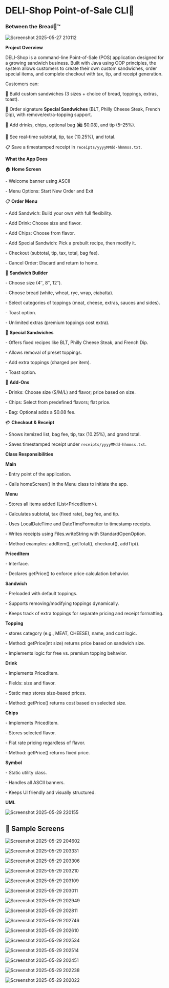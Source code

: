 <h1><strong>DELI-Shop Point-of-Sale CLI🛒</strong></h1>
<h3><strong>Between the Bread🥪™</strong></h3>





![Screenshot 2025-05-27 210112](https://github.com/user-attachments/assets/791dcfdf-377a-4cd0-a0da-f7e19d1ca13a)






<p><strong>Project Overview</strong></p>
<p>DELI-Shop is a command-line Point-of-Sale (POS) application designed for a growing sandwich business. Built with Java using OOP principles, the system allows customers to create their own custom sandwiches, order special items, and complete checkout with tax, tip, and receipt generation.</p>
<p>Customers can:</p>
<p>🥪 Build custom sandwiches (3 sizes + choice of bread, toppings, extras, toast).</p>
<p>🥪 Order signature <strong>Special Sandwiches</strong> (BLT, Philly Cheese Steak, French Dip), with remove/extra-topping support.</p>
<p>🥤 Add drinks, chips, optional bag (🛍 $0.08), and tip (5–25%).</p>
<p>📜 See real-time subtotal, tip, tax (10.25%), and total.</p>
<p>📋 Save a timestamped receipt in <code>receipts/yyyyMMdd-hhmmss.txt</code>.</p>

<p><strong>What the App Does</strong></p>
<p>🏠 <strong>Home Screen</strong></p>
<p>- Welcome banner using ASCII</p>
<p>- Menu Options: Start New Order and Exit</p>

<p>📋 <strong>Order Menu</strong></p>
<p>- Add Sandwich: Build your own with full flexibility.</p>
<p>- Add Drink: Choose size and flavor.</p>
<p>- Add Chips: Choose from flavor.</p>
<p>- Add Special Sandwich: Pick a prebuilt recipe, then modify it.</p>
<p>- Checkout (subtotal, tip, tax, total, bag fee).</p>
<p>- Cancel Order: Discard and return to home.</p>

<p>🥪 <strong>Sandwich Builder</strong></p>
<p>- Choose size (4″, 8″, 12″).</p>
<p>- Choose bread (white, wheat, rye, wrap, ciabatta).</p>
<p>- Select categories of toppings (meat, cheese, extras, sauces and sides).</p>
<p>- Toast option.</p>
<p>- Unlimited extras (premium toppings cost extra).</p>

<p>🥙 <strong>Special Sandwiches</strong></p>
<p>- Offers fixed recipes like BLT, Philly Cheese Steak, and French Dip.</p>
<p>- Allows removal of preset toppings.</p>
<p>- Add extra toppings (charged per item).</p>
<p>- Toast option.</p>

<p>🍟 <strong>Add-Ons</strong></p>
<p>- Drinks: Choose size (S/M/L) and flavor; price based on size.</p>
<p>- Chips: Select from predefined flavors; flat price.</p>
<p>- Bag: Optional adds a $0.08 fee.</p>

<p>💳 <strong>Checkout & Receipt</strong></p>
<p>- Shows itemized list, bag fee, tip, tax (10.25%), and grand total.</p>
<p>- Saves timestamped receipt under <code>receipts/yyyyMMdd-hhmmss.txt</code>.</p>

<p><strong>Class Responsibilities</strong></p>

<p><strong>Main</strong></p>
<p>- Entry point of the application.</p>
<p>- Calls homeScreen() in the Menu class to initiate the app.</p>

<p><strong>Menu</strong></p>
<p>- Stores all items added (List&lt;PricedItem&gt;).</p>
<p>- Calculates subtotal, tax (fixed rate), bag fee, and tip.</p>
<p>- Uses LocalDateTime and DateTimeFormatter to timestamp receipts.</p>
<p>- Writes receipts using Files.writeString with StandardOpenOption.</p>
<p>- Method examples: addItem(), getTotal(), checkout(), addTip().</p>

<p><strong>PricedItem</strong></p>
<p>- Interface.</p>
<p>- Declares getPrice() to enforce price calculation behavior.</p>

<p><strong>Sandwich</strong></p>
<p>- Preloaded with default toppings.</p>
<p>- Supports removing/modifying toppings dynamically.</p>
<p>- Keeps track of extra toppings for separate pricing and receipt formatting.</p>

<p><strong>Topping</strong></p>
<p>- stores category (e.g., MEAT, CHEESE), name, and cost logic.</p>
<p>- Method: getPrice(int size) returns price based on sandwich size.</p>
<p>- Implements logic for free vs. premium topping behavior.</p>

<p><strong>Drink</strong></p>
<p>- Implements PricedItem.</p>
<p>- Fields: size and flavor.</p>
<p>- Static map stores size-based prices.</p>
<p>- Method: getPrice() returns cost based on selected size.</p>

<p><strong>Chips</strong></p>
<p>- Implements PricedItem.</p>
<p>- Stores selected flavor.</p>
<p>- Flat rate pricing regardless of flavor.</p>
<p>- Method: getPrice() returns fixed price.</p>

<p><strong>Symbol</strong></p>
<p>- Static utility class.</p>
<p>- Handles all ASCII banners.</p>
<p>- Keeps UI friendly and visually structured.</p>

**UML**

![Screenshot 2025-05-29 220155](https://github.com/user-attachments/assets/f2e9e333-3af3-4d7d-b031-b6c4a7b3589a)

## 📸 Sample Screens

![Screenshot 2025-05-29 204602](https://github.com/user-attachments/assets/70a20ba8-63c6-4d8f-9cbc-43428e7a3da7)

![Screenshot 2025-05-29 203331](https://github.com/user-attachments/assets/11412b8e-da23-4147-95ec-5e4f642ee905)

![Screenshot 2025-05-29 203306](https://github.com/user-attachments/assets/0ef4b031-601c-4e63-9735-9ce820414cc2)

![Screenshot 2025-05-29 203210](https://github.com/user-attachments/assets/f2a0d064-ef58-42d1-9b15-b3d4c99afcbc)

![Screenshot 2025-05-29 203109](https://github.com/user-attachments/assets/0807b1f1-d70c-4d93-9397-c8246c370a13)

![Screenshot 2025-05-29 203011](https://github.com/user-attachments/assets/eb0a2591-9716-4026-ab06-d0a22809cf88)

![Screenshot 2025-05-29 202949](https://github.com/user-attachments/assets/ce1dd1ef-017b-499f-9622-a3f4ca2d1c1c)

![Screenshot 2025-05-29 202811](https://github.com/user-attachments/assets/9bddead8-2d41-445d-bba6-c7f465c7d209)

![Screenshot 2025-05-29 202746](https://github.com/user-attachments/assets/5f81de7f-d26d-4eba-99ff-15ba8e5952d7)

![Screenshot 2025-05-29 202610](https://github.com/user-attachments/assets/bb6eae64-6376-4db0-ba17-616ef465a54f)

![Screenshot 2025-05-29 202534](https://github.com/user-attachments/assets/d24607b7-afb7-426a-b018-3464ff7677a6)

![Screenshot 2025-05-29 202514](https://github.com/user-attachments/assets/253de230-5790-4880-bf92-f3d319541aab)

![Screenshot 2025-05-29 202451](https://github.com/user-attachments/assets/6dee9493-7bac-4127-bb9e-03b16ba5efc0)

![Screenshot 2025-05-29 202238](https://github.com/user-attachments/assets/876c38f6-7b93-4243-8bf9-edabd199f502)

![Screenshot 2025-05-29 202022](https://github.com/user-attachments/assets/04517e4e-c4fc-4e49-be7d-b2cfe6de450a)










